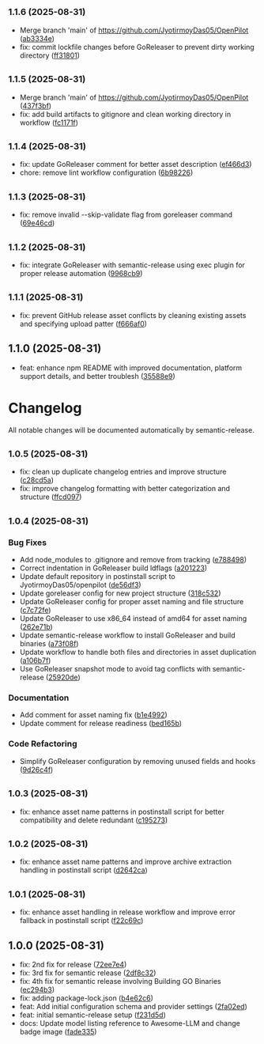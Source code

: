 ## <small>1.1.6 (2025-08-31)</small>

* Merge branch 'main' of https://github.com/JyotirmoyDas05/OpenPilot ([ab3334e](https://github.com/JyotirmoyDas05/OpenPilot/commit/ab3334e))
* fix: commit lockfile changes before GoReleaser to prevent dirty working directory ([ff31801](https://github.com/JyotirmoyDas05/OpenPilot/commit/ff31801))

## <small>1.1.5 (2025-08-31)</small>

* Merge branch 'main' of https://github.com/JyotirmoyDas05/OpenPilot ([437f3bf](https://github.com/JyotirmoyDas05/OpenPilot/commit/437f3bf))
* fix: add build artifacts to gitignore and clean working directory in workflow ([fc1171f](https://github.com/JyotirmoyDas05/OpenPilot/commit/fc1171f))

## <small>1.1.4 (2025-08-31)</small>

* fix: update GoReleaser comment for better asset description ([ef466d3](https://github.com/JyotirmoyDas05/OpenPilot/commit/ef466d3))
* chore: remove lint workflow configuration ([6b98226](https://github.com/JyotirmoyDas05/OpenPilot/commit/6b98226))

## <small>1.1.3 (2025-08-31)</small>

* fix: remove invalid --skip-validate flag from goreleaser command ([69e46cd](https://github.com/JyotirmoyDas05/OpenPilot/commit/69e46cd))

## <small>1.1.2 (2025-08-31)</small>

* fix: integrate GoReleaser with semantic-release using exec plugin for proper release automation ([9968cb9](https://github.com/JyotirmoyDas05/OpenPilot/commit/9968cb9))

## <small>1.1.1 (2025-08-31)</small>

* fix: prevent GitHub release asset conflicts by cleaning existing assets and specifying upload patter ([f666af0](https://github.com/JyotirmoyDas05/OpenPilot/commit/f666af0))

## 1.1.0 (2025-08-31)

* feat: enhance npm README with improved documentation, platform support details, and better troublesh ([35588e9](https://github.com/JyotirmoyDas05/OpenPilot/commit/35588e9))

# Changelog

All notable changes will be documented automatically by semantic-release.

## <small>1.0.5 (2025-08-31)</small>

- fix: clean up duplicate changelog entries and improve structure ([c28cd5a](https://github.com/JyotirmoyDas05/OpenPilot/commit/c28cd5a))
- fix: improve changelog formatting with better categorization and structure ([ffcd097](https://github.com/JyotirmoyDas05/OpenPilot/commit/ffcd097))

## <small>1.0.4 (2025-08-31)</small>

### Bug Fixes

- Add node_modules to .gitignore and remove from tracking ([e788498](https://github.com/JyotirmoyDas05/OpenPilot/commit/e788498))
- Correct indentation in GoReleaser build ldflags ([a201223](https://github.com/JyotirmoyDas05/OpenPilot/commit/a201223))
- Update default repository in postinstall script to JyotirmoyDas05/openpilot ([de56df3](https://github.com/JyotirmoyDas05/OpenPilot/commit/de56df3))
- Update goreleaser config for new project structure ([318c532](https://github.com/JyotirmoyDas05/OpenPilot/commit/318c532))
- Update GoReleaser config for proper asset naming and file structure ([c7c72fe](https://github.com/JyotirmoyDas05/OpenPilot/commit/c7c72fe))
- Update GoReleaser to use x86_64 instead of amd64 for asset naming ([262e71b](https://github.com/JyotirmoyDas05/OpenPilot/commit/262e71b))
- Update semantic-release workflow to install GoReleaser and build binaries ([a73f08f](https://github.com/JyotirmoyDas05/OpenPilot/commit/a73f08f))
- Update workflow to handle both files and directories in asset duplication ([a106b7f](https://github.com/JyotirmoyDas05/OpenPilot/commit/a106b7f))
- Use GoReleaser snapshot mode to avoid tag conflicts with semantic-release ([25920de](https://github.com/JyotirmoyDas05/OpenPilot/commit/25920de))

### Documentation

- Add comment for asset naming fix ([b1e4992](https://github.com/JyotirmoyDas05/OpenPilot/commit/b1e4992))
- Update comment for release readiness ([bed165b](https://github.com/JyotirmoyDas05/OpenPilot/commit/bed165b))

### Code Refactoring

- Simplify GoReleaser configuration by removing unused fields and hooks ([9d26c4f](https://github.com/JyotirmoyDas05/OpenPilot/commit/9d26c4f))

## <small>1.0.3 (2025-08-31)</small>

- fix: enhance asset name patterns in postinstall script for better compatibility and delete redundant ([c195273](https://github.com/JyotirmoyDas05/OpenPilot/commit/c195273))

## <small>1.0.2 (2025-08-31)</small>

- fix: enhance asset name patterns and improve archive extraction handling in postinstall script ([d2642ca](https://github.com/JyotirmoyDas05/OpenPilot/commit/d2642ca))

## <small>1.0.1 (2025-08-31)</small>

- fix: enhance asset handling in release workflow and improve error fallback in postinstall script ([f22c69c](https://github.com/JyotirmoyDas05/OpenPilot/commit/f22c69c))

## 1.0.0 (2025-08-31)

- fix: 2nd fix for release ([72ee7e4](https://github.com/JyotirmoyDas05/OpenPilot/commit/72ee7e4))
- fix: 3rd fix for semantic release ([2df8c32](https://github.com/JyotirmoyDas05/OpenPilot/commit/2df8c32))
- fix: 4th fix for semantic release involving Building GO Binaries ([ec294b3](https://github.com/JyotirmoyDas05/OpenPilot/commit/ec294b3))
- fix: adding package-lock.json ([b4e62c6](https://github.com/JyotirmoyDas05/OpenPilot/commit/b4e62c6))
- feat: Add initial configuration schema and provider settings ([2fa02ed](https://github.com/JyotirmoyDas05/OpenPilot/commit/2fa02ed))
- feat: initial semantic-release setup ([f231d5d](https://github.com/JyotirmoyDas05/OpenPilot/commit/f231d5d))
- docs: Update model listing reference to Awesome-LLM and change badge image ([fade335](https://github.com/JyotirmoyDas05/OpenPilot/commit/fade335))
